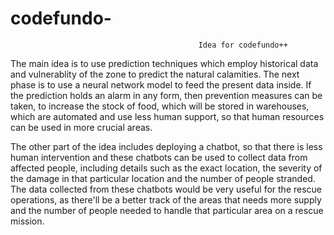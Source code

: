 # codefundo-

                                              Idea for codefundo++
The main idea is to use prediction techniques which employ historical data and vulnerablity of the zone to predict the natural calamities. The next phase is to use a neural network model to feed the present data inside. If the prediction holds an alarm in any form, then prevention measures can be taken, to increase the stock of food, which will be stored in warehouses, which are automated and use less human support, so that human resources can be used in more crucial areas. 

The other part of the idea includes deploying a chatbot, so that there is less human intervention and these chatbots can be used to collect data from affected people, including details such as the exact location, the severity of the damage in that particular location and the number of people stranded. The data collected from these chatbots would be very useful for the rescue operations, as there'll be a better track of the areas that needs more supply and the number of people needed to handle that particular area on a rescue mission. 
